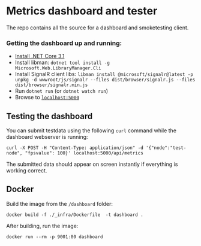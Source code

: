 # Metrics dashboard and tester

The repo contains all the source for a dashboard and smoketesting client.

### Getting the dashboard up and running:
- [Install .NET Core 3.1](https://dotnet.microsoft.com/download)
- Install libman: `dotnet tool install -g Microsoft.Web.LibraryManager.Cli`
- Install SignalR client libs: `libman install @microsoft/signalr@latest -p unpkg -d wwwroot/js/signalr --files dist/browser/signalr.js --files dist/browser/signalr.min.js`
- Run `dotnet run` (or `dotnet watch run`)
- Browse to [`localhost:5000`](http://localhost:5000)

## Testing the dashboard

You can submit testdata using the following `curl` command while the dashboard webserver is running:

    curl -X POST -H "Content-Type: application/json" -d '{"node":"test-node", "fpsvalue": 100}' localhost:5000/api/metrics
    
The submitted data should appear on screen instantly if everything is working correct.

## Docker

Build the image from the `/dashboard` folder:

    docker build -f ./_infra/Dockerfile  -t dashboard .

After building, run the image:

    docker run --rm -p 9001:80 dashboard